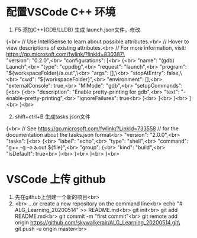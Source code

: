 # 配置VSCode C++ 环境
1. F5  添加C++(GDB/LLDB) 
生成 launch.json文件，修改

{\<br>
    // Use IntelliSense to learn about possible attributes.\<br>
    // Hover to view descriptions of existing attributes.\<br>
    // For more information, visit: https://go.microsoft.com/fwlink/?linkid=830387\<br>
    "version": "0.2.0",\<br>
    "configurations": [\<br>
        {\<br>
            "name": "(gdb) Launch",\<br>
            "type": "cppdbg",\<br>
            "request": "launch",\<br>
            "program": "${workspaceFolder}/a.out",\<br>
            "args": [],\<br>
            "stopAtEntry": false,\<br>
            "cwd": "${workspaceFolder}",\<br>
            "environment": [],\<br>
            "externalConsole": true,\<br>
            "MIMode": "gdb",\<br>
            "setupCommands": [\<br>
                {\<br>
                    "description": "Enable pretty-printing for gdb",\<br>
                    "text": "-enable-pretty-printing",\<br>
                    "ignoreFailures": true\<br>
                }\<br>
            ]\<br>
        }\<br>
    ]\<br>
}\<br>


2. shift+ctrl+B 生成tasks.json文件

{\<br>
    // See https://go.microsoft.com/fwlink/?LinkId=733558
    // for the documentation about the tasks.json format\<br>
    "version": "2.0.0",\<br>
    "tasks": [\<br>
        {\<br>
            "label": "echo",\<br>
            "type": "shell",\<br>
            "command": "g++ -g -o a.out ${file}",\<br>
            "group": {\<br>
                "kind": "build",\<br>
                "isDefault": true\<br>
            }\<br>
        }\<br>
    ]\<br>
}\<br>


# VSCode 上传 github
1. 先在github上创建一个新的项目\<br>
2. \<br>
…or create a new repository on the command line\<br>
echo "# ALG_Learning_20200514" >> README.md\<br>
git init\<br>
git add README.md\<br>
git commit -m "first commit"\<br>
git remote add origin https://github.com/skywalkerair/ALG_Learning_20200514.git\<br>
git push -u origin master\<br>